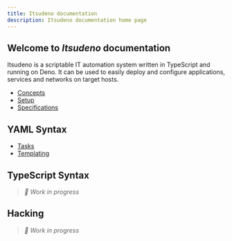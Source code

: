 ```yaml
---
title: Itsudeno documentation
description: Itsudeno documentation home page
---
```


## Welcome to *Itsudeno* documentation

Itsudeno is a scriptable IT automation system written in TypeScript and running on Deno. It can be used to easily deploy and configure applications, services and networks on target hosts.

* [Concepts](/concepts)
* [Setup](/setup)
* [Specifications](/specifications)

## YAML Syntax

* [Tasks](/yaml/tasks)
* [Templating](/yaml/templating)

## TypeScript Syntax

> *🚧 Work in progress*

## Hacking

> *🚧 Work in progress*

